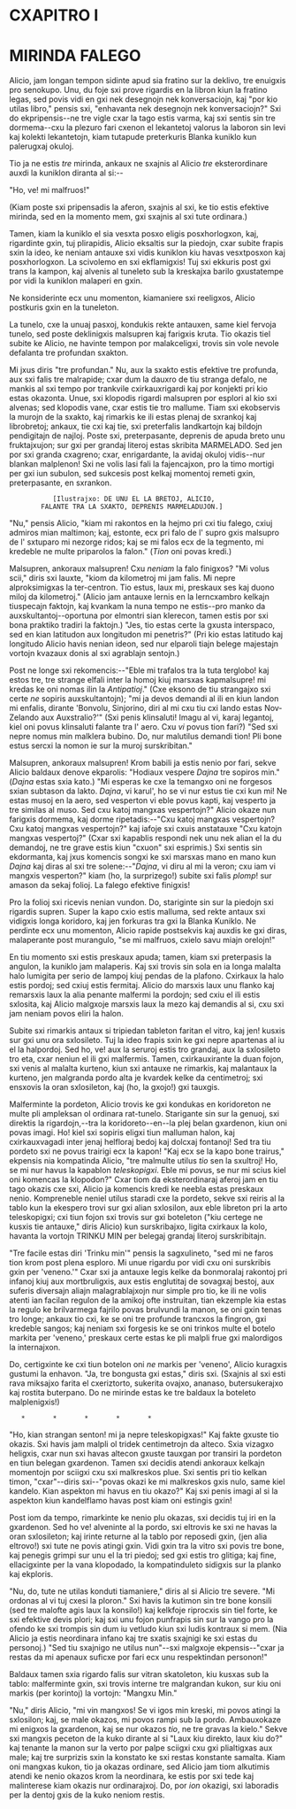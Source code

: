 # CXAPITRO I
# MIRINDA FALEGO

Alicio, jam longan tempon sidinte apud sia fratino sur la deklivo,
tre enuigxis pro senokupo. Unu, du foje sxi prove rigardis en la
libron kiun la fratino legas, sed povis vidi en gxi nek desegnojn nek
konversaciojn, kaj "por kio utilas libro," pensis sxi, "enhavanta nek
desegnojn nek konversaciojn?" Sxi do ekpripensis--ne tre vigle cxar
la tago estis varma, kaj sxi sentis sin tre dormema--cxu la plezuro
fari cxenon el lekantetoj valorus la laboron sin levi kaj kolekti
lekantetojn, kiam tutapude preterkuris Blanka kuniklo kun palerugxaj
okuloj.

Tio ja ne estis _tre_ mirinda, ankaux ne sxajnis al Alicio _tre_
eksterordinare auxdi la kuniklon diranta al si:--

"Ho, ve! mi malfruos!"

(Kiam poste sxi pripensadis la aferon, sxajnis al sxi, ke tio estis
efektive mirinda, sed en la momento mem, gxi sxajnis al sxi tute
ordinara.)

Tamen, kiam la kuniklo el sia vesxta posxo eligis posxhorlogxon, kaj,
rigardinte gxin, tuj plirapidis, Alicio eksaltis sur la piedojn, cxar
subite frapis sxin la ideo, ke neniam antauxe sxi vidis kuniklon kiu
havas vesxtposxon kaj posxhorlogxon. La scivolemo en sxi ekflamigxis!
Tuj sxi ekkuris post gxi trans la kampon, kaj alvenis al tuneleto sub
la kreskajxa barilo gxustatempe por vidi la kuniklon malaperi en gxin.

Ne konsiderinte ecx unu momenton, kiamaniere sxi reeligxos, Alicio
postkuris gxin en la tuneleton.

La tunelo, cxe la unuaj pasxoj, kondukis rekte antauxen, same kiel
fervoja tunelo, sed poste deklinigxis malsupren kaj farigxis kruta.
Tio okazis tiel subite ke Alicio, ne havinte tempon por malakceligxi,
trovis sin vole nevole defalanta tre profundan sxakton.

Mi jxus diris "tre profundan." Nu, aux la sxakto estis efektive tre
profunda, aux sxi falis tre malrapide; cxar dum la dauxro de tiu
stranga defalo, ne mankis al sxi tempo por trankvile cxirkauxrigardi
kaj por konjekti pri kio estas okazonta. Unue, sxi klopodis rigardi
malsupren por esplori al kio sxi alvenas; sed klopodis vane, cxar
estis tie tro mallume. Tiam sxi ekobservis la murojn de la sxakto,
kaj rimarkis ke ili estas plenaj de sxrankoj kaj librobretoj; ankaux,
tie cxi kaj tie, sxi preterfalis landkartojn kaj bildojn pendigitajn
de najloj. Poste sxi, preterpasante, deprenis de apuda breto unu
fruktajxujon; sur gxi per grandaj literoj estas skribita MARMELADO.
Sed jen por sxi granda cxagreno; cxar, enrigardante, la avidaj okuloj
vidis--nur blankan malplenon! Sxi ne volis lasi fali la fajencajxon,
pro la timo mortigi per gxi iun subulon, sed sukcesis post kelkaj
momentoj remeti gxin, preterpasante, en sxrankon.

               [Ilustrajxo: DE UNU EL LA BRETOJ, ALICIO,
            FALANTE TRA LA SXAKTO, DEPRENIS MARMELADUJON.]

"Nu," pensis Alicio, "kiam mi rakontos en la hejmo pri cxi tiu falego,
cxiuj admiros mian maltimon; kaj, estonte, ecx pri falo de l' supro
gxis malsupro de l' sxtuparo mi nezorge ridos; kaj se mi falos ecx de
la tegmento, mi kredeble ne multe priparolos la falon." (_Tion_ oni
povas kredi.)

Malsupren, ankoraux malsupren! Cxu _neniam_ la falo finigxos? "Mi
volus scii," diris sxi lauxte, "kiom da kilometroj mi jam falis. Mi
nepre alproksimigxas la ter-centron. Tio estus, laux mi, preskaux
ses kaj duono miloj da kilometroj." (Alicio jam antauxe lernis en la
lerncxambro kelkajn tiuspecajn faktojn, kaj kvankam la nuna tempo
ne estis--pro manko da auxskultantoj--oportuna por elmontri sian
klerecon, tamen estis por sxi bona praktiko tradiri la faktojn.)
"Jes, tio estas certe la gxusta interspaco, sed en kian latitudon aux
longitudon mi penetris?" (Pri kio estas latitudo kaj longitudo Alicio
havis nenian ideon, sed nur elparoli tiajn belege majestajn vortojn
kvazaux donis al sxi agrablajn sentojn.)

Post ne longe sxi rekomencis:--"Eble mi trafalos tra la tuta terglobo!
kaj estos tre, tre strange elfali inter la homoj kiuj marsxas
kapmalsupre! mi kredas ke oni nomas ilin la _Antipatioj_." (Cxe eksono
de tiu strangajxo sxi certe _ne_ sopiris auxskultantojn); "mi ja devos
demandi al ili en kiun landon mi enfalis, dirante 'Bonvolu, Sinjorino,
diri al mi cxu tiu cxi lando estas Nov-Zelando aux Auxstralio?'" (Sxi
penis klinsaluti! Imagu al vi, karaj legantoj, kiel oni povus klinsaluti
falante tra l' aero. Cxu _vi_ povus tion fari?) "Sed sxi nepre nomus min
malklera bubino. Do, nur malutilus demandi tion! Pli bone estus sercxi
la nomon ie sur la muroj surskribitan."

Malsupren, ankoraux malsupren! Krom babili ja estis nenio por fari,
sekve Alicio baldaux denove ekparolis: "Hodiaux vespere _Dajna_
tre sopiros min." (_Dajna_ estas sxia kato.) "Mi esperas ke cxe la
temangxo oni ne forgesos sxian subtason da lakto. _Dajna_, vi karul',
ho se vi nur estus tie cxi kun mi! Ne estas musoj en la aero, sed
vesperton vi eble povus kapti, kaj vesperto ja tre similas al muso.
Sed cxu katoj mangxas vespertojn?" Alicio okaze nun farigxis dormema,
kaj dorme ripetadis:--"Cxu katoj mangxas vespertojn? Cxu katoj
mangxas vespertojn?" kaj iafoje sxi cxuis anstatauxe "Cxu katojn
mangxas vespertoj?" (Cxar sxi kapablis respondi nek unu nek alian el
la du demandoj, ne tre grave estis kiun "cxuon" sxi esprimis.) Sxi
sentis sin ekdormanta, kaj jxus komencis songxi ke sxi marsxas mano en
mano kun _Dajna_ kaj diras al sxi tre solene:--"_Dajna_, vi diru al
mi la veron; cxu iam vi mangxis vesperton?" kiam (ho, la surprizego!)
subite sxi falis _plomp_! sur amason da sekaj folioj. La falego
efektive finigxis!

Pro la folioj sxi ricevis nenian vundon. Do, stariginte sin sur la
piedojn sxi rigardis supren. Super la kapo cxio estis malluma, sed
rekte antaux sxi vidigxis longa koridoro, kaj jen forkuras tra gxi la
Blanka Kuniklo. Ne perdinte ecx unu momenton, Alicio rapide postsekvis
kaj auxdis ke gxi diras, malaperante post murangulo, "se mi malfruos,
cxielo savu miajn orelojn!"

En tiu momento sxi estis preskaux apuda; tamen, kiam sxi preterpasis
la angulon, la kuniklo jam malaperis. Kaj sxi trovis sin sola en ia
longa malalta halo lumigita per serio de lampoj kiuj pendas de la
plafono. Cxirkaux la halo estis pordoj; sed cxiuj estis fermitaj.
Alicio do marsxis laux unu flanko kaj remarsxis laux la alia penante
malfermi la pordojn; sed cxiu el ili estis sxlosita, kaj Alicio
malgxoje marsxis laux la mezo kaj demandis al si, cxu sxi jam neniam
povos eliri la halon.

Subite sxi rimarkis antaux si tripiedan tableton faritan el vitro, kaj
jen! kusxis sur gxi unu ora sxlosileto. Tuj la ideo frapis sxin ke
gxi nepre apartenas al iu el la halpordoj. Sed ho, ve! aux la seruroj
estis tro grandaj, aux la sxlosileto tro eta, cxar neniun el ili gxi
malfermis. Tamen, cxirkauxirante la duan fojon, sxi venis al malalta
kurteno, kiun sxi antauxe ne rimarkis, kaj malantaux la kurteno, jen
malgranda pordo alta je kvardek kelke da centimetroj; sxi ensxovis la
oran sxlosileton, kaj (ho, la gxojo!) gxi tauxgis.

Malferminte la pordeton, Alicio trovis ke gxi kondukas en koridoreton
ne multe pli ampleksan ol ordinara rat-tunelo. Starigante sin sur la
genuoj, sxi direktis la rigardojn,--tra la koridoreto--en--la plej
belan gxardenon, kiun oni povas imagi. Ho! kiel sxi sopiris eligxi
tiun malluman halon, kaj cxirkauxvagadi inter jenaj helfloraj bedoj
kaj dolcxaj fontanoj! Sed tra tiu pordeto sxi ne povus trairigi ecx
la kapon! "Kaj ecx se la kapo bone trairus," ekpensis nia kompatinda
Alicio, "tre malmulte utilus _tio_ sen la sxultroj! Ho, se mi nur
havus la kapablon _teleskopigxi_. Eble mi povus, se nur mi scius kiel
oni komencas la klopodon?" Cxar tiom da eksterordinaraj aferoj jam
en tiu tago okazis cxe sxi, Alicio ja komencis kredi ke neebla estas
preskaux nenio. Kompreneble neniel utilus staradi cxe la pordeto,
sekve sxi reiris al la tablo kun la ekespero trovi sur gxi alian
sxlosilon, aux eble libreton pri la arto teleskopigxi; cxi tiun fojon
sxi trovis sur gxi boteleton ("kiu certege ne kusxis tie antauxe,"
diris Alicio) kun surskribajxo, ligita cxirkaux la kolo, havanta la
vortojn TRINKU MIN per belegaj grandaj literoj surskribitajn.

"Tre facile estas diri 'Trinku min'" pensis la sagxulineto, "sed
mi ne faros tion krom post plena esploro. Mi unue rigardu por vidi
cxu oni surskribis gxin per 'veneno.'" Cxar sxi ja antauxe legis
kelke da bonmoralaj rakontoj pri infanoj kiuj aux mortbruligxis, aux
estis englutitaj de sovagxaj bestoj, aux suferis diversajn aliajn
malagrablajxojn nur simple pro tio, ke ili ne volis atenti ian facilan
regulon de la amikoj ofte instruitan, tian ekzemple kia estas la
regulo ke brilvarmega fajrilo povas brulvundi la manon, se oni gxin
tenas tro longe; ankaux tio cxi, ke se oni tre profunde trancxos
la fingron, gxi kredeble sangos; kaj neniam sxi forgesis ke se oni
trinkos multe el botelo markita per 'veneno,' preskaux certe estas ke
pli malpli frue gxi malordigos la internajxon.

Do, certigxinte ke cxi tiun botelon oni _ne_ markis per 'veneno',
Alicio kuragxis gustumi la enhavon. "Ja, tre bongusta gxi estas,"
diris sxi. (Sxajnis al sxi esti rava miksajxo farita el cxeriztorto,
sukerita ovajxo, ananaso, butersukerajxo kaj rostita buterpano. Do ne
mirinde estas ke tre baldaux la boteleto malplenigxis!)


       *       *       *       *       *


"Ho, kian strangan senton! mi ja nepre teleskopigxas!" Kaj fakte
gxuste tio okazis. Sxi havis jam malpli ol tridek centimetrojn da
alteco. Sxia vizagxo heligxis, cxar nun sxi havas altecon gxuste
tauxgan por transiri la pordeton en tiun belegan gxardenon. Tamen
sxi decidis atendi ankoraux kelkajn momentojn por sciigxi cxu sxi
malkreskos plue. Sxi sentis pri tio kelkan timon, "cxar"--diris
sxi--"povas okazi ke mi malkreskos gxis nulo, same kiel kandelo. Kian
aspekton mi havus en tiu okazo?" Kaj sxi penis imagi al si la aspekton
kiun kandelflamo havas post kiam oni estingis gxin!

Post iom da tempo, rimarkinte ke nenio plu okazas, sxi decidis tuj iri
en la gxardenon. Sed ho ve! alveninte al la pordo, sxi eltrovis ke
sxi ne havas la oran sxlosileton; kaj irinte returne al la tablo por
reposedi gxin, (jen alia eltrovo!) sxi tute ne povis atingi gxin. Vidi
gxin tra la vitro sxi povis tre bone, kaj penegis grimpi sur unu el la
tri piedoj; sed gxi estis tro glitiga; kaj fine, ellacigxinte per la
vana klopodado, la kompatinduleto sidigxis sur la planko kaj ekploris.

"Nu, do, tute ne utilas konduti tiamaniere," diris al si Alicio tre
severe. "Mi ordonas al vi tuj cxesi la ploron." Sxi havis la kutimon
sin tre bone konsili (sed tre malofte agis laux la konsilo!) kaj
kelkfoje riprocxis sin tiel forte, ke sxi efektive devis plori;
kaj sxi unu fojon punfrapis sin sur la vango pro la ofendo ke sxi
trompis sin dum iu vetludo kiun sxi ludis kontraux si mem. (Nia
Alicio ja estis neordinara infano kaj tre sxatis sxajnigi ke sxi
estas du personoj.) "Sed tiu sxajnigo ne utilus nun"--sxi malgxoje
ekpensis--"cxar ja restas da mi apenaux suficxe por fari ecx unu
respektindan personon!"

Baldaux tamen sxia rigardo falis sur vitran skatoleton, kiu kusxas sub
la tablo: malferminte gxin, sxi trovis interne tre malgrandan kukon,
sur kiu oni markis (per korintoj) la vortojn: "Mangxu Min."

"Nu," diris Alicio, "mi vin mangxos! Se vi igos min kreski, mi povos
atingi la sxlosilon; kaj, se male okazos, mi povos rampi sub la pordo.
Ambauxokaze mi enigxos la gxardenon, kaj se nur okazos _tio_, ne tre
gravas la kielo." Sekve sxi mangxis peceton de la kuko dirante al si
"Laux kiu direkto, laux kiu do?" kaj tenante la manon sur la verto por
palpe sciigxi cxu gxi plialtigxas aux male; kaj tre surprizis sxin
la konstato ke sxi restas konstante samalta. Kiam oni mangxas kukon,
tio ja okazas ordinare, sed Alicio jam tiom alkutimis atendi ke nenio
okazos krom la neordinara, ke estis por sxi tede kaj malinterese kiam
okazis nur ordinarajxoj. Do, por _ion_ okazigi, sxi laboradis per la
dentoj gxis de la kuko neniom restis.
